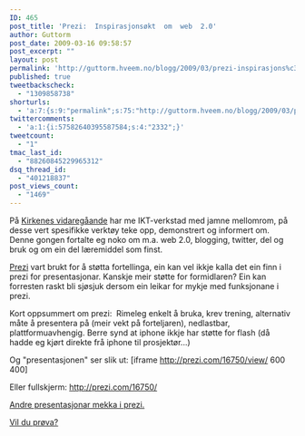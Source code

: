 ```yaml
---
ID: 465
post_title: 'Prezi:  Inspirasjonsøkt  om  web  2.0'
author: Guttorm
post_date: 2009-03-16 09:58:57
post_excerpt: ""
layout: post
permalink: 'http://guttorm.hveem.no/blogg/2009/03/prezi-inspirasjons%c3%b8kt-om-web-20/'
published: true
tweetbackscheck:
  - "1309858738"
shorturls:
  - 'a:7:{s:9:"permalink";s:75:"http://guttorm.hveem.no/blogg/2009/03/prezi-inspirasjons%c3%b8kt-om-web-20/";s:7:"tinyurl";s:25:"http://tinyurl.com/olfhn8";s:4:"isgd";s:17:"http://is.gd/Nuez";s:5:"bitly";s:19:"http://bit.ly/HMU9R";s:5:"snipr";s:22:"http://snipr.com/jdkvd";s:5:"snurl";s:22:"http://snurl.com/jdkvd";s:7:"snipurl";s:24:"http://snipurl.com/jdkvd";}'
twittercomments:
  - 'a:1:{i:57582640395587584;s:4:"2332";}'
tweetcount:
  - "1"
tmac_last_id:
  - "88260845229965312"
dsq_thread_id:
  - "401218837"
post_views_count:
  - "1469"
---
```

På <a href="http://www.kirkenes.vgs.no">Kirkenes vidaregåande</a> har me IKT-verkstad med jamne mellomrom, på desse vert spesifikke verktøy teke opp, demonstrert og informert om. Denne gongen fortalte eg noko om m.a. web 2.0, blogging, twitter, del og bruk og om ein del læremiddel som finst.

<a href="http://prezi.com">Prezi</a> vart brukt for å støtta fortellinga, ein kan vel ikkje kalla det ein finn i prezi for presentasjonar. Kanskje meir støtte for formidlaren? Ein kan forresten raskt bli sjøsjuk dersom ein leikar for mykje med funksjonane i prezi.

Kort oppsummert om prezi:  Rimeleg enkelt å bruka, krev trening, alternativ måte å presentera på (meir vekt på forteljaren), nedlastbar, plattformuavhengig. Berre synd at iphone ikkje har støtte for flash (då hadde eg kjørt direkte frå iphone til prosjektør...)

Og "presentasjonen" ser slik ut:
[iframe http://prezi.com/16750/view/ 600 400]

Eller fullskjerm: <a href="http://prezi.com/16750/ ">http://prezi.com/16750/</a>

<a href="http://prezi.com/showcase/">Andre presentasjonar mekka i prezi.</a>

<a href="http://www.dinside.no/806767/prezi-nettets-kuleste-presentasjonsverktoy">Vil du prøva? </a>